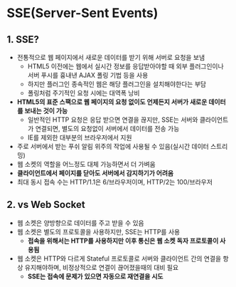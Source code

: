# SSE(Server-Sent Events)
## 1. SSE?
- 전통적으로 웹 페이지에서 새로운 데이터를 받기 위해 서버로 요청을 보냄
  - HTML5 이전에는 웹에서 실시간 정보를 응답받아야할 때 외부 플러그인이나 서버 푸시를 흉내낸 AJAX 폴링 기법 등을 사용
  - 하지만 플러그인 종속적인 웹은 해당 플러그인을 설치해야한다는 부담
  - 폴링처럼 주기적인 요청 시에는 대역폭 낭비
- **HTML5의 표준 스팩으로 웹 페이지의 요청 없이도 언제든지 서버가 새로운 데이터를 보내는 것이 가능**
  - 일반적인 HTTP 요청은 응답 받으면 연결을 끊지만, SSE는 서버와 클라이언트가 연결되면, 별도의 요청없이 서버에서 데이터를 전송 가능
  - IE를 제외한 대부분의 브라우저에서 지원
- 주로 서버에서 받는 푸쉬 알림 위주의 작업에 사용될 수 있음(실시간 데이터 스트리밍)
- 웹 소켓의 역할을 어느정도 대체 가능하면서 더 가벼움
- **클라이언트에서 페이지를 닫아도 서버에서 감지하기가 어려움**
- 최대 동시 접속 수는 HTTP/1.1은 6/브라우저이며, HTTP/2는 100/브라우저

## 2. vs Web Socket
- 웹 소켓은 양방향으로 데이터를 주고 받을 수 있음
- 웹 소켓은 별도의 프로토콜을 사용하지만, SSE는 HTTP를 사용
  - **접속을 위해서는 HTTP를 사용하지만 이후 통신은 웹 소켓 독자 프로토콜이 사용됨**
- 웹 소켓은 HTTP와 다르게 Stateful 프로토콜로 서버와 클라이언트 간의 연결을 항상 유지해야하며, 비정상적으로 연결이 끊어졌을때의 대비 필요
  - **SSE는 접속에 문제가 있으면 자동으로 재연결을 시도**